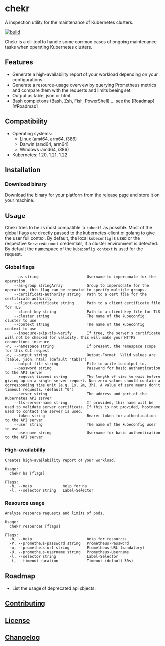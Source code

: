 # chekr

A inspection utility for the maintenance of Kubernetes clusters.

[![build](https://github.com/ckotzbauer/chekr/actions/workflows/test.yml/badge.svg)](https://github.com/ckotzbauer/chekr/actions/workflows/test.yml)

Chekr is a cli-tool to handle some common cases of ongoing maintenance tasks when operating Kubernetes clusters.


## Features

* Generate a high-availability report of your workload depending on your configurations.
* Generate a resource-usage overview by querying Prometheus metrics and compare them with the requests and limits beeing set.
* Output as table, json or html.
* Bash completions (Bash, Zsh, Fish, PowerShell)
... see the [Roadmap][#Roadmap]


## Compatibility

* Operating systems:
  * Linux (amd64, arm64, i386)
  * Darwin (amd64, arm64)
  * Windows (amd64, i386)
* Kubernetes: 1.20, 1.21, 1.22


## Installation

### Download binary

Download the binary for your platform from the [release page](https://github.com/ckotzbauer/chekr/releases) and store it on your machine.


## Usage

Chekr tries to be as most compatible to `kubectl` as possible. Most of the global flags are directly passed to the kubernetes-client of golang
to give the user full control. By default, the local `kubeconfig` is used or the respective `ServiceAccount` credentials, if a cluster environment
is detected. By default the namespace of the `kubeconfig context` is used for the request.

### Global flags

```
    --as string                      Username to impersonate for the operation
    --as-group stringArray           Group to impersonate for the operation, this flag can be repeated to specify multiple groups.
    --certificate-authority string   Path to a cert file for the certificate authority
    --client-certificate string      Path to a client certificate file for TLS
    --client-key string              Path to a client key file for TLS
    --cluster string                 The name of the kubeconfig cluster to use
    --context string                 The name of the kubeconfig context to use
    --insecure-skip-tls-verify       If true, the server's certificate will not be checked for validity. This will make your HTTPS connections insecure
-n, --namespace string               If present, the namespace scope for this CLI request
-o, --output string                  Output-Format. Valid values are [table, json, html] (default "table")
    --output-file string             File to write to output to.
    --password string                Password for basic authentication to the API server
    --request-timeout string         The length of time to wait before giving up on a single server request. Non-zero values should contain a corresponding time unit (e.g. 1s, 2m, 3h). A value of zero means don't timeout requests. (default "0")
    --server string                  The address and port of the Kubernetes API server
    --tls-server-name string         If provided, this name will be used to validate server certificate. If this is not provided, hostname used to contact the server is used.
    --token string                   Bearer token for authentication to the API server
    --user string                    The name of the kubeconfig user to use
    --username string                Username for basic authentication to the API server
```

### High-availability

```
Creates high-availability report of your workload.

Usage:
  chekr ha [flags]

Flags:
  -h, --help              help for ha
  -l, --selector string   Label-Selector

```

### Resource usage

```
Analyze resource requests and limits of pods.

Usage:
  chekr resources [flags]

Flags:
  -h, --help                         help for resources
  -P, --prometheus-password string   Prometheus-Password
  -u, --prometheus-url string        Prometheus-URL (mandatory)
  -U, --prometheus-username string   Prometheus-Username
  -l, --selector string              Label-Selector
  -t, --timeout duration             Timeout (default 30s)
```

## Roadmap

* List the usage of deprecated api objects.


[Contributing](https://github.com/ckotzbauer/chekr/blob/master/CONTRIBUTING.md)
--------
[License](https://github.com/ckotzbauer/chekr/blob/master/LICENSE)
--------
[Changelog](https://github.com/ckotzbauer/chekr/blob/master/CHANGELOG.md)
--------